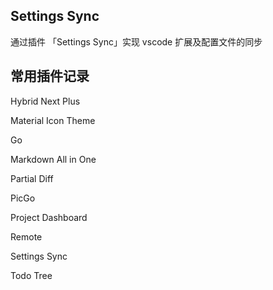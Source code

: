 ## Settings Sync
通过插件 「Settings Sync」实现 vscode 扩展及配置文件的同步
## 常用插件记录
Hybrid Next Plus

Material Icon Theme

Go

Markdown All in One

Partial Diff

PicGo

Project Dashboard

Remote

Settings Sync

Todo Tree
